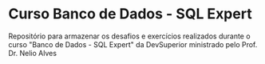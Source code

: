 # Curso Banco de Dados - SQL Expert
Repositório para armazenar os desafios e exercícios realizados durante o curso "Banco de Dados - SQL Expert" da DevSuperior ministrado pelo Prof. Dr. Nelio Alves
